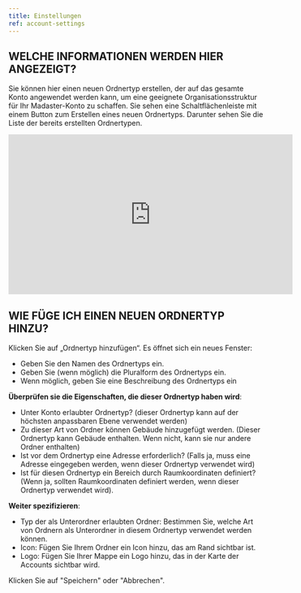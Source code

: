 ```yaml
---
title: Einstellungen
ref: account-settings
---
```


## WELCHE INFORMATIONEN WERDEN HIER ANGEZEIGT?
Sie können hier einen neuen Ordnertyp erstellen, der auf das gesamte Konto angewendet werden kann, um eine geeignete Organisationsstruktur für Ihr Madaster-Konto zu schaffen. Sie sehen eine Schaltflächenleiste mit einem Button zum Erstellen eines neuen Ordnertyps. Darunter sehen Sie die Liste der bereits erstellten Ordnertypen.

<iframe width="560" height="315" src="https://www.youtube.com/embed/ePXIawEfcuE" title="YouTube video player" frameborder="0" allow="accelerometer; autoplay; clipboard-write; encrypted-media; gyroscope; picture-in-picture" allowfullscreen></iframe>

## WIE FÜGE ICH EINEN NEUEN ORDNERTYP HINZU?
Klicken Sie auf „Ordnertyp hinzufügen“. Es öffnet sich ein neues Fenster:
- Geben Sie den Namen des Ordnertyps ein.
- Geben Sie (wenn möglich) die Pluralform des Ordnertyps ein.
- Wenn möglich, geben Sie eine Beschreibung des Ordnertyps ein


**Überprüfen sie die Eigenschaften, die dieser Ordnertyp haben wird**:
- Unter Konto erlaubter Ordnertyp? (dieser Ordnertyp kann auf der höchsten anpassbaren Ebene verwendet werden)
- Zu dieser Art von Ordner können Gebäude hinzugefügt werden. (Dieser Ordnertyp kann Gebäude enthalten. Wenn nicht, kann sie nur andere Ordner enthalten)
- Ist vor dem Ordnertyp eine Adresse erforderlich? (Falls ja, muss eine Adresse eingegeben werden, wenn dieser Ordnertyp verwendet wird)
- Ist für diesen Ordnertyp ein Bereich durch Raumkoordinaten definiert? (Wenn ja, sollten Raumkoordinaten definiert werden, wenn dieser Ordnertyp verwendet wird).


**Weiter spezifizieren**:
- Typ der als Unterordner erlaubten Ordner: Bestimmen Sie, welche Art von Ordnern als Unterordner in diesem Ordnertyp verwendet werden können.
- Icon: Fügen Sie Ihrem Ordner ein Icon hinzu, das am Rand sichtbar ist.
- Logo: Fügen Sie Ihrer Mappe ein Logo hinzu, das in der Karte der Accounts sichtbar wird.

Klicken Sie auf "Speichern" oder "Abbrechen".
